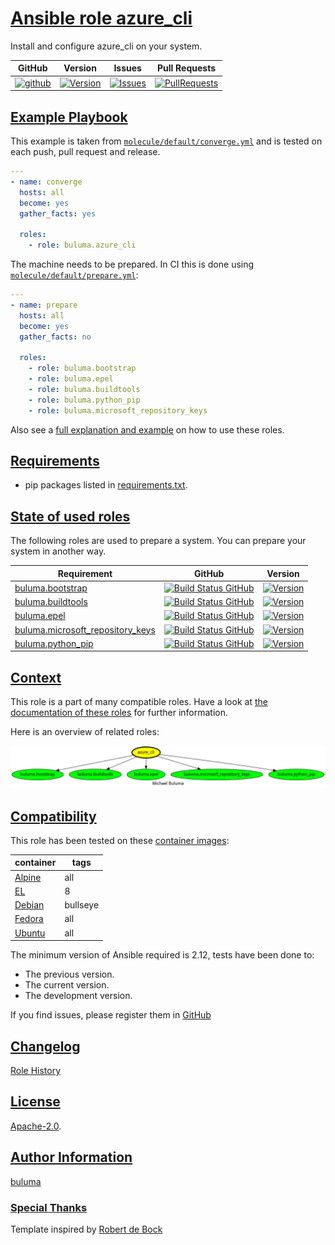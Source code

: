 # [Ansible role azure_cli](#azure_cli)

Install and configure azure_cli on your system.

|GitHub|Version|Issues|Pull Requests|
|------|-------|------|-------------|
|[![github](https://github.com/buluma/ansible-role-azure_cli/actions/workflows/molecule.yml/badge.svg)](https://github.com/buluma/ansible-role-azure_cli/actions/workflows/molecule.yml)|[![Version](https://img.shields.io/github/release/buluma/ansible-role-azure_cli.svg)](https://github.com/buluma/ansible-role-azure_cli/releases/)|[![Issues](https://img.shields.io/github/issues/buluma/ansible-role-azure_cli.svg)](https://github.com/buluma/ansible-role-azure_cli/issues/)|[![PullRequests](https://img.shields.io/github/issues-pr-closed-raw/buluma/ansible-role-azure_cli.svg)](https://github.com/buluma/ansible-role-azure_cli/pulls/)|

## [Example Playbook](#example-playbook)

This example is taken from [`molecule/default/converge.yml`](https://github.com/buluma/ansible-role-azure_cli/blob/master/molecule/default/converge.yml) and is tested on each push, pull request and release.

```yaml
---
- name: converge
  hosts: all
  become: yes
  gather_facts: yes

  roles:
    - role: buluma.azure_cli
```

The machine needs to be prepared. In CI this is done using [`molecule/default/prepare.yml`](https://github.com/buluma/ansible-role-azure_cli/blob/master/molecule/default/prepare.yml):

```yaml
---
- name: prepare
  hosts: all
  become: yes
  gather_facts: no

  roles:
    - role: buluma.bootstrap
    - role: buluma.epel
    - role: buluma.buildtools
    - role: buluma.python_pip
    - role: buluma.microsoft_repository_keys
```

Also see a [full explanation and example](https://buluma.github.io/how-to-use-these-roles.html) on how to use these roles.


## [Requirements](#requirements)

- pip packages listed in [requirements.txt](https://github.com/buluma/ansible-role-azure_cli/blob/master/requirements.txt).

## [State of used roles](#state-of-used-roles)

The following roles are used to prepare a system. You can prepare your system in another way.

| Requirement | GitHub | Version |
|-------------|--------|--------|
|[buluma.bootstrap](https://galaxy.ansible.com/buluma/bootstrap)|[![Build Status GitHub](https://github.com/buluma/ansible-role-bootstrap/workflows/Ansible%20Molecule/badge.svg)](https://github.com/buluma/ansible-role-bootstrap/actions)|[![Version](https://img.shields.io/github/release/buluma/ansible-role-bootstrap.svg)](https://github.com/shadowwalker/ansible-role-bootstrap)|
|[buluma.buildtools](https://galaxy.ansible.com/buluma/buildtools)|[![Build Status GitHub](https://github.com/buluma/ansible-role-buildtools/workflows/Ansible%20Molecule/badge.svg)](https://github.com/buluma/ansible-role-buildtools/actions)|[![Version](https://img.shields.io/github/release/buluma/ansible-role-buildtools.svg)](https://github.com/shadowwalker/ansible-role-buildtools)|
|[buluma.epel](https://galaxy.ansible.com/buluma/epel)|[![Build Status GitHub](https://github.com/buluma/ansible-role-epel/workflows/Ansible%20Molecule/badge.svg)](https://github.com/buluma/ansible-role-epel/actions)|[![Version](https://img.shields.io/github/release/buluma/ansible-role-epel.svg)](https://github.com/shadowwalker/ansible-role-epel)|
|[buluma.microsoft_repository_keys](https://galaxy.ansible.com/buluma/microsoft_repository_keys)|[![Build Status GitHub](https://github.com/buluma/ansible-role-microsoft_repository_keys/workflows/Ansible%20Molecule/badge.svg)](https://github.com/buluma/ansible-role-microsoft_repository_keys/actions)|[![Version](https://img.shields.io/github/release/buluma/ansible-role-microsoft_repository_keys.svg)](https://github.com/shadowwalker/ansible-role-microsoft_repository_keys)|
|[buluma.python_pip](https://galaxy.ansible.com/buluma/python_pip)|[![Build Status GitHub](https://github.com/buluma/ansible-role-python_pip/workflows/Ansible%20Molecule/badge.svg)](https://github.com/buluma/ansible-role-python_pip/actions)|[![Version](https://img.shields.io/github/release/buluma/ansible-role-python_pip.svg)](https://github.com/shadowwalker/ansible-role-python_pip)|

## [Context](#context)

This role is a part of many compatible roles. Have a look at [the documentation of these roles](https://buluma.github.io/) for further information.

Here is an overview of related roles:

![dependencies](https://raw.githubusercontent.com/buluma/ansible-role-azure_cli/png/requirements.png "Dependencies")

## [Compatibility](#compatibility)

This role has been tested on these [container images](https://hub.docker.com/u/buluma):

|container|tags|
|---------|----|
|[Alpine](https://hub.docker.com/repository/docker/buluma/alpine/general)|all|
|[EL](https://hub.docker.com/repository/docker/buluma/enterpriselinux/general)|8|
|[Debian](https://hub.docker.com/repository/docker/buluma/debian/general)|bullseye|
|[Fedora](https://hub.docker.com/repository/docker/buluma/fedora/general)|all|
|[Ubuntu](https://hub.docker.com/repository/docker/buluma/ubuntu/general)|all|

The minimum version of Ansible required is 2.12, tests have been done to:

- The previous version.
- The current version.
- The development version.

If you find issues, please register them in [GitHub](https://github.com/buluma/ansible-role-azure_cli/issues)

## [Changelog](#changelog)

[Role History](https://github.com/buluma/ansible-role-azure_cli/blob/master/CHANGELOG.md)

## [License](#license)

[Apache-2.0](https://github.com/buluma/ansible-role-azure_cli/blob/master/LICENSE).

## [Author Information](#author-information)

[buluma](https://buluma.github.io/)


### [Special Thanks](#special-thanks)

Template inspired by [Robert de Bock](https://github.com/robertdebock)
